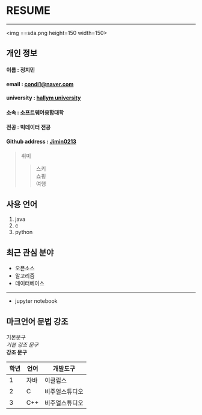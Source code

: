 # RESUME
-----
<img ==sda.png height=150 width=150>

## 개인 정보
   #### 이름 : 정지민
   #### email : condi1@naver.com
   #### university : [hallym university](http://wwww.hallym.ac.kr)    
   #### 소속 : 소프트웨어융합대학   
   #### 전공 : 빅데이터 전공   
   #### Github address : [Jimin0213][github]
   [github]:http://github.com/Jimin0213

> 취미   
> > 스키     
> > 쇼핑    
> > 여행    

## 사용 언어
1. java
2. c
3. python

## 최근 관심 분야  
* 오픈소스  
* 알고리즘   
* 데이터베이스  
**********
* jupyter notebook

## 마크언어 문법 강조
기본문구   
*기본 강조 문구*   
**강조 문구**   


|학년|언어|개발도구|
|---|---|---|
|1|자바|이클립스|
|2|C|비주얼스튜디오|
|3|C++|비주얼스튜디오|


